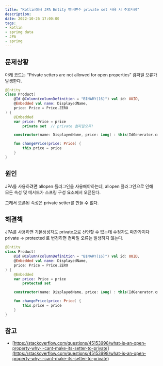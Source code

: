 ```yaml
---
title: "Kotlin에서 JPA Entity 멤버변수 private set 사용 시 주의사항"
description:
date: 2022-10-26 17:00:00
tags:
- kotlin
- spring data
- JPA
- spring
---
```


## 문제상황

아래 코드는 “Private setters are not allowed for open properties” 컴파일 오류가 발생한다.

```kotlin
@Entity
class Product(
    @Id @Column(columnDefinition = "BINARY(16)") val id: UUID,
    @Embedded val name: DisplayedName,
    price: Price = Price.ZERO
) {
    @Embedded
    var price: Price = price
        private set  // private 컴파일오류!

    constructor(name: DisplayedName, price: Long) : this(IdGenerator.createId(), name, Price(price))

    fun changePrice(price: Price) {
        this.price = price
    }
}

```

## 원인

JPA를 사용하려면 allopen 플러그인을 사용해야하는데, allopen 플러그인으로 인해 모든 속성 및 메서드가 스프링 구성 요소에서 오픈된다.

그래서 오픈된 속성은 private setter를 만들 수 없다.

## 해결책

JPA를 사용하면 기본생성자도 private으로 선언할 수 없는데 수정자도 마찬가지다
private → protected 로 변경하면 컴파일 오류는 발생하지 않는다.

```kotlin
@Entity
class Product(
    @Id @Column(columnDefinition = "BINARY(16)") val id: UUID,
    @Embedded val name: DisplayedName,
    price: Price = Price.ZERO
) {
    @Embedded
    var price: Price = price
        protected set

    constructor(name: DisplayedName, price: Long) : this(IdGenerator.createId(), name, Price(price))

    fun changePrice(price: Price) {
        this.price = price
    }
}
```

## 참고

- [https://stackoverflow.com/questions/45153998/what-is-an-open-property-why-i-cant-make-its-setter-to-private](https://stackoverflow.com/questions/45153998/what-is-an-open-property-why-i-cant-make-its-setter-to-private)